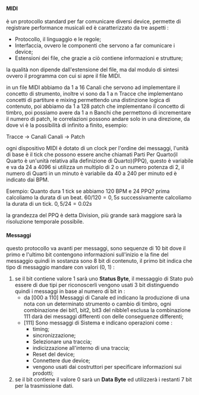 #### MIDI
è un protocollo standard per far comunicare diversi device, permette di registrare performance musicali ed è caratterizzato da tre aspetti : 
- Protocollo, il linguaggio e le regole;
- Interfaccia, ovvero le componenti che servono a far comunicare i device;
- Estensioni dei file, che grazie a ciò contiene informazioni e strutture;

la qualità non dipende dall'estensione del file, ma dal modulo di sintesi ovvero il programma con cui si apre il file MIDI.

in un file MIDI abbiamo da 1 a 16 Canali che servono ad implementare il concetto di strumento, inoltre vi sono da 1 a n Tracce che implementano concetti di partiture e mixing permettendo una distinzione logica di contenuto, poi abbiamo da 1 a 128 patch che implementano il concetto di timbro, poi possiamo avere da 1 a n Banchi che permettono di incrementare il numero di patch, le correlazioni possono andare solo in una direzione, da dove vi è la possibilità di infinito a finito, esempio:

Tracce $\rightarrow$ Canali
Canali $\rightarrow$ Patch

ogni dispositivo MIDI è dotato di un clock per l'ordine dei messaggi, l'unità di base è il tick che possono essere anche chiamati Parti Per Quarto(il Quarto è un'unità relativa alla definizione di Quarto)(PPQ), questo è variabile e va da 24 a 4096 si utilizza un multiplo di 2 o un numero potenza di 2, il numero di Quarti in un minuto è variabile da 40 a 240 per minuto ed è indicato dai BPM.

Esempio:
Quanto dura 1 tick se abbiamo 120 BPM e 24 PPQ?
prima calcoliamo la durata di un beat.
$60/120 = 0,5s$
successivamente calcoliamo la durata di un tick.
$0,5 / 24 = 0.02 s$

la grandezza del PPQ è detta Division, più grande sarà maggiore sarà la risoluzione temporale possibile.

#### Messaggi
questo protocollo va avanti per messaggi, sono sequenze di 10 bit dove il primo e l'ultimo bit contengono informazioni sull'inizio e la fine del messaggio quindi in sostanza sono 8 bit di contenuto, il primo bit indica che tipo di messaggio mandare con valori (0, 1) :

1) se il bit contiene valore 1 sarà uno **Status Byte**, il messaggio di Stato può essere di due tipi per riconoscerli vengono usati 3 bit distinguendo quindi i messaggi in base al numero di bit in :
    - da [000 a 110] Messaggi di Canale ed indicano la produzione di una nota con un determinato strumento o cambio di timbro, ogni combinazione dei bit1, bit2, bit3 del nibble1 esclusa la combinazione 111 darà dei messaggi differenti con delle conseguenze differenti;
    - [111] Sono messaggi di Sistema e indicano operazioni come :
        - timing;
        - sincronizzazione;
        - Selezionare una traccia;
        - indicizzazione all'interno di una traccia;
        - Reset del device;
        - Connettere due device;
        - vengono usati dai costruttori per specificare informazioni sui prodotti;
2) se il bit contiene il valore 0 sarà un **Data Byte** ed utilizzerà i restanti 7 bit per la trasmissione dati.
